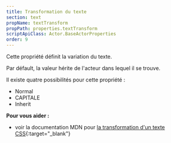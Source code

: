 ```yaml
---
title: Transformation du texte
section: text
propName: textTransform
propPath: properties.textTransform
scriptApiClass: Actor.BaseActorProperties
order: 9
---
```

Cette propriété définit la variation du texte.

Par défault, la valeur hérite de l'acteur dans lequel il se trouve.

Il existe quatre possibilités pour cette propriété :
 - Normal
 - CAPITALE
 - Inherit

**Pour vous aider :**
- voir la documentation MDN pour [la transformation d'un texte CSS](https://developer.mozilla.org/fr/docs/Web/CSS/text-transform){:target="_blank"}